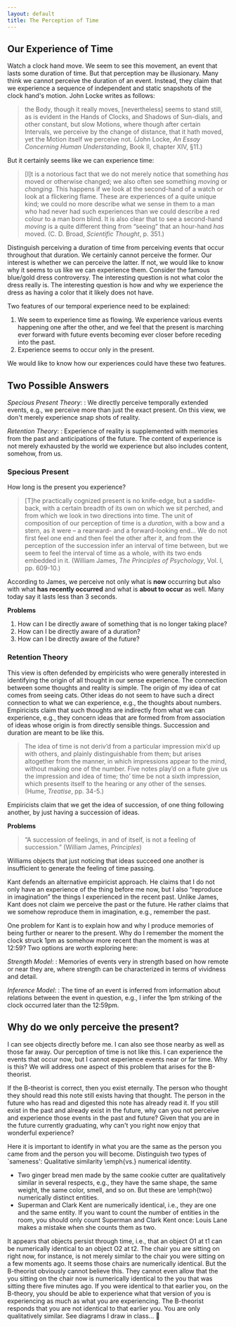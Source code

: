 ```yaml
---
layout: default
title: The Perception of Time
---
```


## Our Experience of Time


Watch a clock hand move. We seem to see this movement, an event that lasts some duration of time. But that perception may be illusionary. Many think we cannot perceive the duration of an event. Instead, they claim that we experience a sequence of independent and static snapshots of the clock hand's motion. John Locke writes as follows:

> the Body, though it really moves, [nevertheless] seems to stand still, as is evident in the Hands of Clocks, and Shadows of Sun-dials, and other constant, but slow Motions, where though after certain Intervals, we perceive by the change of distance, that it hath moved, yet the Motion itself we perceive not. (John Locke, *An Essay Concerning Human Understanding*, Book II, chapter XIV, §11.)

But it certainly seems like we can experience time:

> [I]t is a notorious fact that we do not merely notice that something *has* moved or otherwise changed; we also often see something *moving* or *changing*. This happens if we look at the second-hand of a watch or look at a flickering flame. These are experiences of a quite unique kind; we could no more describe what we sense in them to a man who had never had such experiences than we could describe a red colour to a man born blind. It is also clear that to see a second-hand *moving* is a quite different thing from “seeing” that an hour-hand *has* moved. (C. D. Broad, *Scientific Thought*, p. 351.)

Distinguish perceiving a duration of time from perceiving events that occur throughout that duration. We certainly cannot perceive the former. Our interest is whether we can perceive the latter. If not, we would like to know why it seems to us like we can experience them. Consider the famous blue/gold dress controversy. The interesting question is not what color the dress really is. The interesting question is how and why we experience the dress as having a color that it likely does not have.

Two features of our temporal experience need to be explained: 

1. We seem to experience time as flowing. We experience various events happening one after the other, and we feel that the present is marching ever forward with future events becoming ever closer before receding into the past. 
2. Experience seems to occur only in the present.

We would like to know how our experiences could have these two features.

## Two Possible Answers

*Specious Present Theory*:
: We directly perceive temporally extended events, e.g., we perceive more than just the exact present. On this view, we don't merely experience snap shots of reality.

*Retention Theory*:
: Experience of reality is supplemented with memories from the past and anticipations of the future. The content of experience is not merely exhausted by the world we experience but also includes content, somehow, from us.

### Specious Present

How long is the present you experience?

> [T]he practically cognized present is no knife-edge, but a saddle-back, with a certain breadth of its own on which we sit perched, and from which we look in two directions into time. The unit of composition of our perception of time is a *duration*, with a bow and a stern, as it were – a rearward- and a forward-looking end... We do not first feel one end and then feel the other after it, and from the perception of the succession infer an interval of time between, but we seem to feel the interval of time as a whole, with its two ends embedded in it. (William James, *The Principles of Psychology*, Vol. I, pp. 609-10.)

According to James, we perceive not only what is **now** occurring but also with what **has recently occurred** and what is **about to occur** as well. Many today say it lasts less than 3 seconds.

**Problems**
1. How can I be directly aware of something that is no longer taking place?
2. How can I be directly aware of a duration?
3. How can I be directly aware of the future?

### Retention Theory
This view is often defended by empiricists who were generally interested in identifying the origin of all thought in our sense experience. The connection between some thoughts and reality is simple. The origin of my idea of cat comes from seeing cats. Other ideas do not seem to have such a direct connection to what we can experience, e.g., the thoughts about numbers. Empiricists claim that such thoughts are indirectly from what we can experience, e.g., they concern ideas that are formed from from association of ideas whose origin is from directly sensible things.  Succession and duration are meant to be like this.

> The idea of time is not deriv’d from a particular impression mix’d up with others, and plainly distinguishable from them; but arises altogether from the manner, in which impressions appear to the mind, without making one of the number. Five notes play’d on a flute give us the impression and idea of time; tho’ time be not a sixth impression, which presents itself to the hearing or any other of the senses. (Hume, *Treatise*, pp. 34-5.)

Empiricists claim that we get the idea of succession, of one thing following another, by just having a succession of ideas.

**Problems**

> “A succession of feelings, in and of itself, is not a feeling of succession.” (William James, *Principles*)

Williams objects that just noticing that ideas succeed one another is insufficient to generate the feeling of time passing.

Kant defends an alternative empiricist approach. He claims that I do not only have an experience of the thing before me now, but I also “reproduce in imagination” the things I experienced in the recent past. Unlike James, Kant does not claim we perceive the past or the future. He rather claims that we somehow reproduce them in imagination, e.g., remember the past.

One problem for Kant is to explain how and why I produce memories of being further or nearer to the present. Why do I remember the moment the clock struck 1pm as somehow more recent than the moment is was at 12:59? Two options are worth exploring here:


*Strength Model*:
: Memories of events very in strength based on how remote or near they are, where strength can be characterized in terms of vividness and detail.


*Inference Model*:
: The time of an event is inferred from information about relations between the event in question, e.g., I infer the 1pm striking of the clock occurred later than the 12:59pm.


## Why do we only perceive the present? ##

I can see objects directly before me. I can also see those nearby as well as those far away. Our perception of time is not like this. I can experience the events that occur now, but I cannot experience events near or far time. Why is this? We will address one aspect of this problem that arises for the B-theorist. 

If the B-theorist is correct, then you exist eternally. The person who thought they should read this note still exists having that thought. The person in the future who has read and digested this note has already read it. If you still exist in the past and already exist in the future, why can you not  perceive and experience those events in the past and future? Given that you are in the future currently graduating, why can't you right now enjoy that wonderful experience? 

Here it is important to identify in what you are the same as the person you came from and the person you will become. Distinguish two types of `sameness': Qualitative similarity \emph{vs.} numerical identity. 

+ Two ginger bread men made by the same cookie cutter are qualitatively similar in several respects, e.g., they have the same shape, the same weight, the same color, smell, and so on. But these are \emph{two} numerically distinct entities. 
+ Superman and Clark Kent are numerically identical, i.e., they are one and the same entity. If you want to count the number of entities in the room, you should only count Superman and Clark Kent once: Louis Lane makes a mistake when she counts them as two. 

It appears that objects persist through time, i.e., that an object O1 at t1 can be numerically identical to an object O2 at t2. The chair you are sitting on right now, for instance, is not merely similar to the chair you were sitting on a few moments ago. It seems those chairs are numerically identical. But the B-theorist obviously cannot believe this. They cannot even allow that the you sitting on the chair now is numerically identical to the you that was sitting there five minutes ago. If you were identical to that earlier you, on the B-theory, you should be able to experience what that version of you is experiencing as much as what you are experiencing. The B-theorist responds that you are not identical to that earlier you. You are only qualitatively similar. See diagrams I draw in class...


